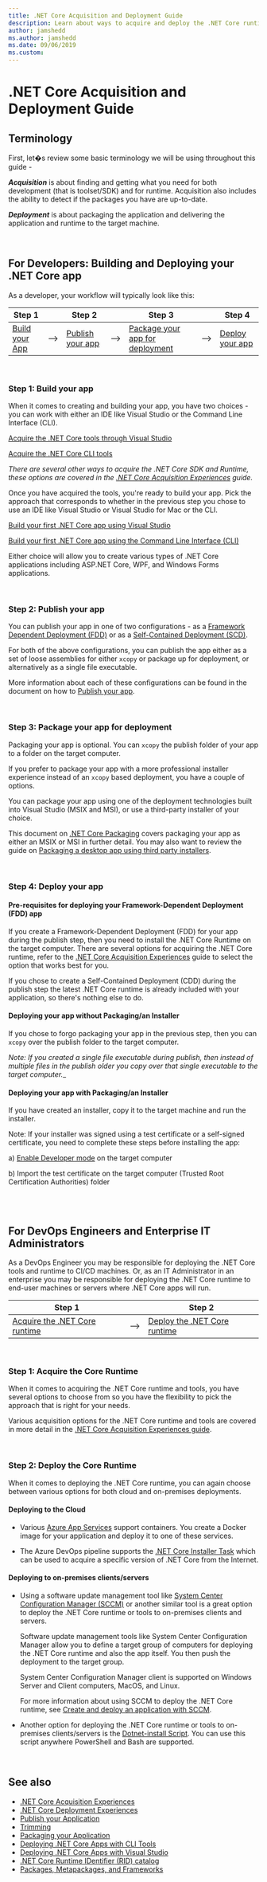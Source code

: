 ```yaml
---
title: .NET Core Acquisition and Deployment Guide
description: Learn about ways to acquire and deploy the .NET Core runtime and tools and .NET Core apps.
author: jamshedd
ms.author: jamshedd
ms.date: 09/06/2019
ms.custom: 
---
```

# .NET Core Acquisition and Deployment Guide

## Terminology

First, let�s review some basic terminology we will be using throughout this guide -

**_Acquisition_** is about finding and getting what you need for both development (that is toolset/SDK) and for runtime. Acquisition also includes the ability to detect if the packages you have are up-to-date.

**_Deployment_** is about packaging the application and delivering the application and runtime to the target machine. 

<br/>

## For Developers: Building and Deploying your .NET Core app

As a developer, your workflow will typically look like this:

Step 1 | | Step 2 | | Step 3 | | Step 4 |
|---|---|---|---|---|---|---|
 [Build your App](#Step-1-Build-your-app) | --> | [Publish your app](#Step-2-publish-your-app) | --> | [Package your app for deployment](#Step-3-Package-your-app-for-deployment) | --> | [Deploy your app](#Step-4-Deploy-your-app) | 


<br/>

### Step 1: Build your app

When it comes to creating and building your app, you have two choices - you can work with either an IDE like Visual Studio or the Command Line Interface (CLI).

[Acquire the .NET Core tools through Visual Studio]()

[Acquire the .NET Core CLI tools]()

_There are several other ways to acquire the .NET Core SDK and Runtime, these options are covered in the [.NET Core Acquisition Experiences](acquisition-experiences.md) guide._


Once you have acquired the tools, you're ready to build your app. Pick the approach that corresponds to whether in the previous step you chose to use an IDE like Visual Studio or Visual Studio for Mac or the CLI.

[Build your first .NET Core app using Visual Studio](https://docs.microsoft.com/dotnet/core/tutorials/with-visual-studio)
 
[Build your first .NET Core app using the Command Line Interface (CLI)](../tutorials/using-with-xplat-cli.md)


Either choice will allow you to create various types of .NET Core applications including ASP.NET Core, WPF, and Windows Forms applications.


<br/>

### Step 2: Publish your app

You can publish your app in one of two configurations - as a [Framework Dependent Deployment (FDD)](publish.md#Framework-Dependent-Deployment-FDD) or as a [Self-Contained Deployment (SCD)](publish.md#Self-contained-deployment-SCD).

For both of the above configurations, you can publish the app either as a set of loose assemblies for either `xcopy` or package up for deployment, or alternatively as a single file executable.

More information about each of these configurations can be found in the document on how to [Publish your app](publish.md).


<br/>

### Step 3: Package your app for deployment

Packaging your app is optional. You can `xcopy` the publish folder of your app to a folder on the target computer. 

If you prefer to package your app with a more professional installer experience instead of an `xcopy` based deployment, you have a couple of options.

You can package your app using one of the deployment technologies built into Visual Studio (MSIX and MSI), or use a third-party installer of your choice.

This document on [.NET Core Packaging](packaging.md) covers packaging your app as either an MSIX or MSI in further detail. You may also want to review the guide on [Packaging a desktop app using third party installers](https://docs.microsoft.com/en-us/windows/msix/desktop/desktop-to-uwp-third-party-installer). 


<br/>

### Step 4: Deploy your app


#### **Pre-requisites for deploying your Framework-Dependent Deployment (FDD) app**

If you create a Framework-Dependent Deployment (FDD) for your app during the publish step, then you need to install the .NET Core Runtime on the target computer. There are several options for acquiring the .NET Core runtime, refer to the [.NET Core Acquisition Experiences](acquisition-experiences.md) guide to select the option that works best for you.

If you chose to create a Self-Contained Deployment (CDD) during the publish step the latest .NET Core runtime is already included with your application, so there's nothing else to do.


#### **Deploying your app without Packaging/an Installer**

If you chose to forgo packaging your app in the previous step, then you can `xcopy` over the publish folder to the target computer. 

_Note: If you created a single file executable during publish, then instead of multiple files in the publish older you copy over that single executable to the target computer.__


#### **Deploying your app with Packaging/an Installer**

If you have created an installer, copy it to the target machine and run the installer. 

Note: If your installer was signed using a test certificate or a self-signed certificate, you need to complete these steps before installing the app:

a) [Enable Developer mode](https://docs.microsoft.com/windows/uwp/get-started/enable-your-device-for-development) on the target computer

b) Import the test certificate on the target computer (Trusted Root Certification Authorities) folder


<br/>
<br/>



## For DevOps Engineers and Enterprise IT Administrators

As a DevOps Engineer you may be responsible for deploying the .NET Core tools and runtime to CI/CD machines. Or, as an IT Administrator in an enterprise you may be responsible for deploying the .NET Core runtime to end-user machines or servers where .NET Core apps will run.

| Step 1 | | Step 2 |
|-|-|-|
| [Acquire the .NET Core runtime](#Step-1-acquire-the-core-runtime) | --> | [Deploy the .NET Core runtime](#step-2-deploy-the-core-runtime) | 


<br/>

### Step 1: Acquire the Core Runtime

When it comes to acquiring the .NET Core runtime and tools, you have several options to choose from so you have the flexibility to pick the approach that is right for your needs. 

Various acquisition options for the .NET Core runtime and tools are covered in more detail in the [.NET Core Acquisition Experiences guide](acquisition-experiences.md).


<br/>

### Step 2: Deploy the Core Runtime

When it comes to deploying the .NET Core runtime, you can again choose between various options for both cloud and on-premises deployments. 


#### Deploying to the Cloud

* Various [Azure App Services](acquisition-experiences.md#azure-app-services) support containers. You create a Docker image for your application and deploy it to one of these services.
 
* The Azure DevOps pipeline supports the [.NET Core Installer Task](https://docs.microsoft.com/azure/devops/pipelines/tasks/tool/dotnet-core-tool-installer?view=azure-devops) which can be used to acquire a specific version of .NET Core from the Internet.


#### Deploying to on-premises clients/servers

* Using a software update management tool like [System Center Configuration Manager (SCCM)](https://docs.microsoft.com/sccm/) or another similar tool is a great option to deploy the .NET Core runtime or tools to on-premises clients and servers. 

  Software update management tools like System Center Configuration Manager allow you to define a target group of computers for deploying the .NET Core runtime and also the app itself. You then push the deployment to the target group. 

  System Center Configuration Manager client is supported on Windows Server and Client computers, MacOS, and Linux. 

  For more information about using SCCM to deploy the .NET Core runtime, see [Create and deploy an application with SCCM](https://docs.microsoft.com/sccm/apps/get-started/create-and-deploy-an-application).

* Another option for deploying the .NET Core runtime or tools to on-premises clients/servers is the [Dotnet-install Script](acquisition-experiences.md#Dotnet-install.ps1.sh-Scripts). You can use this script anywhere PowerShell and Bash are supported. 


<br/>

## See also

- [.NET Core Acquisition Experiences](acquisition-experiences.md)
- [.NET Core Deployment Experiences](deployment-experiences.md)
- [Publish your Application](publish.md)
- [Trimming](trimming.md)
- [Packaging your Application](packaging.md)
- [Deploying .NET Core Apps with CLI Tools](deploy-with-cli.md)
- [Deploying .NET Core Apps with Visual Studio](deploy-with-vs.md)
- [.NET Core Runtime IDentifier (RID) catalog](../rid-catalog.md)
- [Packages, Metapackages, and Frameworks](../packages.md)
